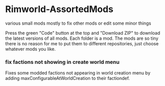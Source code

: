 # Rimworld-AssortedMods
various small mods mostly to fix other mods or edit some minor things

Press the green "Code" button at the top and "Download ZIP" to download the latest versions of all mods. Each folder is a mod. The mods are so tiny there is no reason for me to put them to different repositories, just choose whatever mods you like.

### fix factions not showing in create world menu 
Fixes some modded factions not appearing in world creation menu by adding maxConfigurableAtWorldCreation to their factiondef. 
